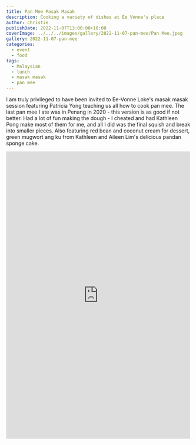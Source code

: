 ```yaml
---
title: Pan Mee Masak Masak
description: Cooking a variety of dishes at Ee Vonne's place
author: christie
publishDate: 2022-11-07T13:00:00+10:00
coverImage: ../../../images/gallery/2022-11-07-pan-mee/Pan Mee.jpeg
gallery: 2022-11-07-pan-mee
categories:
  - event
  - food
tags:
  - Malaysian
  - lunch
  - masak masak
  - pan mee
---
```


I am truly privileged to have been invited to Ee-Vonne Loke's masak masak session featuring Patricia Yong teaching us all how to cook pan mee. The last pan mee I ate was in Penang in 2020 - this version is as good if not better. Had a lot of fun making the dough - I cheated and had Kathleen Pong make most of them for me, and all I did was the final squish and break into smaller pieces. Also featuring red bean and coconut cream for dessert, green mugwort ang ku from Kathleen and Aileen Lim's delicious pandan sponge cake.

<iframe src="https://www.facebook.com/plugins/post.php?href=https%3A%2F%2Fwww.facebook.com%2Fchris1.tham%2Fposts%2Fpfbid02GUiEXovtDJBmLqzKhEscULqAa1zAqnRPXjLyGJq2WaqKskh1g6nf5ePXZLskhDsbl&show_text=true&width=500" width="500" height="781" style="border:none;overflow:hidden" scrolling="no" frameborder="0" allowfullscreen="true" allow="autoplay; clipboard-write; encrypted-media; picture-in-picture; web-share"></iframe>
